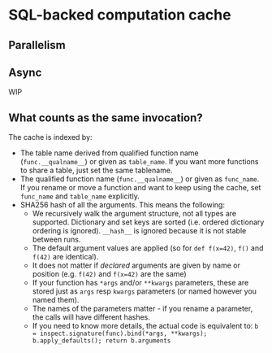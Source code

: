 

# SQL-backed computation cache


## Parallelism



## Async

WIP

## What counts as the same invocation?

The cache is indexed by:

- The table name derived from qualified function name (`func.__qualname__`) or given as `table_name`. If you want more functions to share a table, just set the same tablename.
- The qualified function name (`func.__qualname__`) or given as `func_name`. If you rename or move a function and want to keep using the cache, set `func_name` and `table_name` explicitly.
- SHA256 hash of all the arguments. This means the following:
  - We recursively walk the argument structure, not all types are supported. Dictionary and set keys are sorted (i.e. ordered dictionary ordering is ignored). `__hash__` is ignored because it is not stable between runs. 
  - The default argument values are applied (so for `def f(x=42)`, `f()` and `f(42)` are identical).
  - It does not matter if *declared* arguments are given by name or position (e.g. `f(42)` and `f(x=42)` are the same)
  - If your function has `*args` and/or `**kwargs` parameters, these are stored just as `args` resp `kwargs` parameters (or named however you named them).
  - The names of the parameters matter - if you rename a parameter, the calls will have different hashes.
  - If you need to know more details, the actual code is equivalent to: `b = inspect.signature(func).bind(*args, **kwargs); b.apply_defaults(); return b.arguments`


